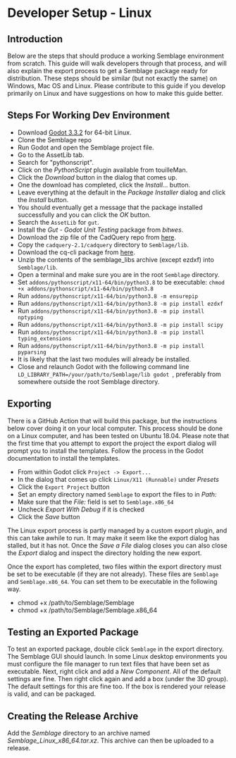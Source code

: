 # Developer Setup - Linux

## Introduction

Below are the steps that should produce a working Semblage environment from scratch. This guide will walk developers through that process, and will also explain the export process to get a Semblage package ready for distribution. These steps should be similar (but not exactly the same) on Windows, Mac OS and Linux. Please contribute to this guide if you develop primarily on Linux and have suggestions on how to make this guide better.

## Steps For Working Dev Environment

* Download [Godot 3.3.2](https://downloads.tuxfamily.org/godotengine/3.3.2/Godot_v3.3.2-stable_x11.64.zip) for 64-bit Linux.
* Clone the Semblage repo
* Run Godot and open the Semblage project file.
* Go to the AssetLib tab.
* Search for "pythonscript".
* Click on the _PythonScript_ plugin available from touilleMan.
* Click the _Download_ button in the dialog that comes up.
* One the download has completed, click the _Install..._ button.
* Leave everything at the default in the _Package Installer_ dialog and click the _Install_ button.
* You should eventually get a message that the package installed successfully and you can click the _OK_ button.
* Search the `AssetLib` for `gut`.
* Install the _Gut - Godot Unit Testing_ package from _bitwes_.
* Download the zip file of the CadQuery repo from [here](https://github.com/CadQuery/cadquery/archive/refs/tags/2.1.zip).
* Copy the `cadquery-2.1/cadquery` directory to `Semblage/lib`.
* Download the cq-cli package from [here](https://7bindustries.com/static/semblage_libs.tar.xz).
* Unzip the contents of the semblage_libs archive (except ezdxf) into `Semblage/lib`.
* Open a terminal and make sure you are in the root `Semblage` directory.
* Set `addons/pythonscript/x11-64/bin/python3.8` to be executable: `chmod +x addons/pythonscript/x11-64/bin/python3.8`
* Run `addons/pythonscript/x11-64/bin/python3.8 -m ensurepip`
* Run `addons/pythonscript/x11-64/bin/python3.8 -m pip install ezdxf`
* Run `addons/pythonscript/x11-64/bin/python3.8 -m pip install nptyping`
* Run `addons/pythonscript/x11-64/bin/python3.8 -m pip install scipy`
* Run `addons/pythonscript/x11-64/bin/python3.8 -m pip install typing_extensions`
* Run `addons/pythonscript/x11-64/bin/python3.8 -m pip install pyparsing`
* It is likely that the last two modules will already be installed.
* Close and relaunch Godot with the following command line `LD_LIBRARY_PATH=/your/path/to/Semblage/lib godot
`, preferably from somewhere outside the root Semblage directory.

## Exporting

There is a GitHub Action that will build this package, but the instructions below cover doing it on your local computer. This process should be done on a Linux computer, and has been tested on Ubuntu 18.04. Please note that the first time that you attempt to export the project the export dialog will prompt you to install the templates. Follow the process in the Godot documentation to install the templates.

* From within Godot click `Project -> Export...`
* In the dialog that comes up click `Linux/X11 (Runnable)` under _Presets_
* Click the `Export Project` button
* Set an empty directory named `Semblage` to export the files to in _Path:_
* Make sure that the _File:_ field is set to `Semblage.x86_64`
* Uncheck _Export With Debug_ if it is checked
* Click the _Save_ button

The Linux export process is partly managed by a custom export plugin, and this can take awhile to run. It may make it seem like the export dialog has stalled, but it has not. Once the _Save a File_ dialog closes you can also close the _Export_ dialog and inspect the directory holding the new export.

Once the export has completed, two files within the export directory must be set to be executable (if they are not already). These files are `Semblage` and `Semblage.x86_64`. You can set them to be executable in the following way.

* chmod +x /path/to/Semblage/Semblage
* chmod +x /path/to/Semblage/Semblage.x86_64

## Testing an Exported Package

To test an exported package, double click `Semblage` in the export directory. The Semblage GUI should launch. In some Linux desktop environments you must configure the file manager to run text files that have been set as executable. Next, right click and add a _New Component_. All of the default settings are fine. Then right click again and add a box (under the 3D group). The default settings for this are fine too. If the box is rendered your release is valid, and can be packaged.

## Creating the Release Archive

Add the _Semblage_ directory to an archive named _Semblage_Linux_x86_64.tar.xz_. This archive can then be uploaded to a release.
